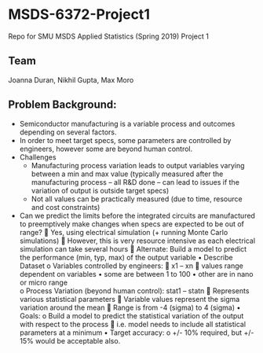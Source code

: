 # MSDS-6372-Project1
Repo for SMU MSDS Applied Statistics (Spring 2019) Project 1

## Team
Joanna Duran, Nikhil Gupta, Max Moro

##	Problem Background: 
*	Semiconductor manufacturing is a variable process and outcomes depending on several factors. 
*	In order to meet target specs, some parameters are controlled by engineers, however some are beyond human control. 
* Challenges
    - Manufacturing process variation leads to output variables varying between a min and max value (typically measured after the manufacturing process – all R&D done – can lead to issues if the variation of output is outside target specs)
    - Not all values can be practically measured (due to time, resource and cost constraints)
*	Can we predict the limits before the integrated circuits are manufactured to preemptively make changes when specs are expected to be out of range?
	Yes, using electrical simulation (+ running Monte Carlo simulations)
	However, this is very resource intensive as each electrical simulation can take several hours
	Alternate: Build a model to predict the performance (min, typ, max) of the output variable 
•	Describe Dataset
o	Variables controlled by engineers: 
	x1 – xn
	values range dependent on variables
•	some are between 1 to 100
•	other are in nano or micro range               
o	Process Variation (beyond human control): stat1 – statn
	Represents various statistical parameters
	Variable values represent the sigma variation around the mean
	Range is from -4 (sigma) to 4 (sigma)
•	Goals:
o	Build a model to predict the statistical variation of the output with respect to the process
	i.e. model needs to include all statistical parameters at a minimum
•	Target accuracy: 
o	+/- 10% required, but +/- 15% would be acceptable also.

